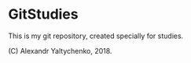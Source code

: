 # GitStudies
This is my git repository, created specially for studies.

(C) Alexandr Yaltychenko, 2018.
